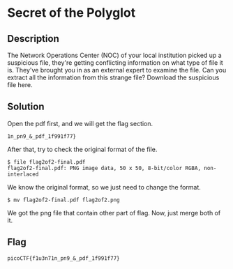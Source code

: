 # Secret of the Polyglot

## Description

The Network Operations Center (NOC) of your local institution picked up a suspicious file, they're getting conflicting information on what type of file it is. They've brought you in as an external expert to examine the file. Can you extract all the information from this strange file?
Download the suspicious file here.

## Solution

Open the pdf first, and we will get the flag section. 

```
1n_pn9_&_pdf_1f991f77}
```

After that, try to check the original format of the file.

```
$ file flag2of2-final.pdf
flag2of2-final.pdf: PNG image data, 50 x 50, 8-bit/color RGBA, non-interlaced
```

We know the original format, so we just need to change the format.
```
$ mv flag2of2-final.pdf flag2of2.png
```

We got the png file that contain other part of flag. Now, just merge both of it.

## Flag
    picoCTF{f1u3n71n_pn9_&_pdf_1f991f77}


